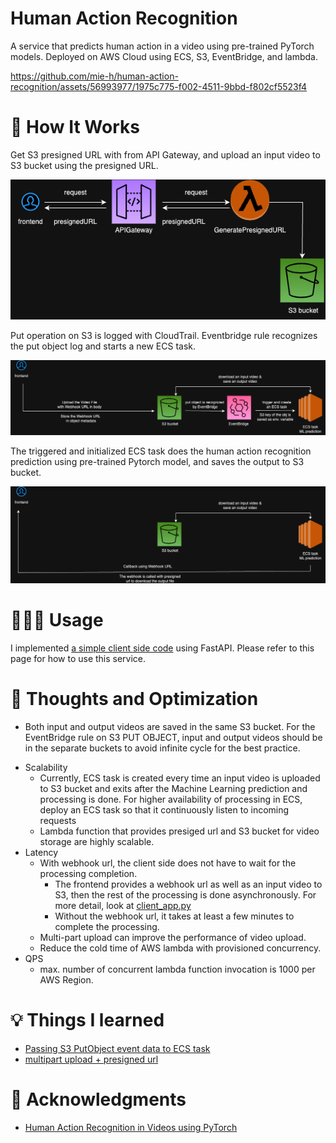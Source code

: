 # Human Action Recognition

A service that predicts human action in a video using pre-trained PyTorch models. Deployed on AWS Cloud using ECS, S3, EventBridge, and lambda. 



https://github.com/mie-h/human-action-recognition/assets/56993977/1975c775-f002-4511-9bbd-f802cf5523f4



<!-- Example output 1: 

basketball

video here
need to reduce the video size

Example output 2: archery

video here
need to reduce the video size -->


# 🌟 How It Works

Get S3 presigned URL with from API Gateway, and upload an input video to S3 bucket using the presigned URL.

![](images/HAR_phase1.drawio.png)


Put operation on S3 is logged with CloudTrail. Eventbridge rule recognizes the put object log and starts a new ECS task.

![](images/HAR_phase2.drawio.png)

The triggered and initialized ECS task does the human action recognition prediction using pre-trained Pytorch model, and saves the output to S3 bucket. 

![](images/HAR_phase3.drawio.png)


# 🏃🏻‍♀️ Usage

I implemented [a simple client side code](https://github.com/mie-h/human-action-recognition/blob/main/client/client_app.py) using FastAPI. Please refer to this page for how to use this service. 


# 💭 Thoughts and Optimization

<!-- free campus. be as creative as you want :D -->

* Both input and output videos are saved in the same S3 bucket. For the EventBridge rule on S3 PUT OBJECT, input and output videos should be in the separate buckets to avoid infinite cycle for the best practice.
<!-- * thoughts on Volume/Scale/QPS/latency -->

* Scalability
    * Currently, ECS task is created every time an input video is uploaded to S3 bucket and exits after the Machine Learning prediction and processing is done. For higher availability of processing in ECS, deploy an ECS task so that it continuously listen to incoming requests 
    * Lambda function that provides presiged url and S3 bucket for video storage are highly scalable.
* Latency
    <!-- * time it takes to process a video of size ... is ... -->
    * With webhook url, the client side does not have to wait for the processing completion.
       * The frontend provides a webhook url as well as an input video to S3, then the rest of the processing is done asynchronously. For more detail, look at [client_app.py](https://github.com/mie-h/human-action-recognition/blob/main/client/client_app.py)
       * Without the webhook url, it takes at least a few minutes to complete the processing.   
    * Multi-part upload can improve the performance of video upload.
    * Reduce the cold time of AWS lambda with provisioned concurrency.
* QPS
    * max. number of concurrent lambda function invocation is 1000 per AWS Region. 
    

# 💡 Things I learned
* [Passing S3 PutObject event data to ECS task](https://github.com/mie-h/passing-event-data-ecs-task/tree/main)
* [multipart upload + presigned url](https://github.com/mie-h/multipart-upload-presignedurl)
<!-- write about with and without multipart upload -->


# 🤝 Acknowledgments

* [Human Action Recognition in Videos using PyTorch](https://debuggercafe.com/human-action-recognition-in-videos-using-pytorch/)
